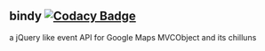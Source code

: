 ## bindy [![Codacy Badge](https://www.codacy.com/project/badge/302156ff4f004fc7b455a20e5f9c253f)](https://www.codacy.com/app/kevinjamesus86/bindy)

a jQuery like event API for Google Maps MVCObject and its chilluns